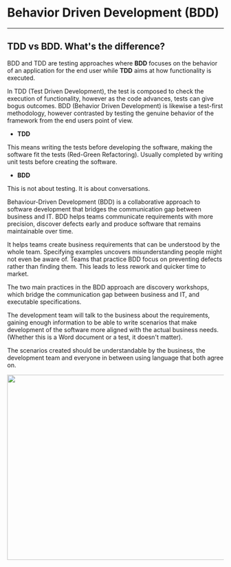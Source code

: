 # Behavior Driven Development (BDD)
---
## TDD vs BDD. What's the difference?

BDD and TDD are testing approaches where **BDD** focuses on the behavior of an application for the end user while **TDD** aims at how functionality is executed.

In TDD (Test Driven Development), the test is composed to check the execution of functionality, however as the code advances, tests can give bogus outcomes. BDD (Behavior Driven Development) is likewise a test-first methodology, however contrasted by testing the genuine behavior of the framework from the end users point of view.

- **TDD**

This means writing the tests before developing the software, making the software fit the tests (Red-Green Refactoring). Usually completed by writing unit tests before creating the software.

- **BDD**

This is not about testing. It is about conversations.

Behaviour-Driven Development (BDD) is a collaborative approach to software development that bridges the communication gap between business and IT. BDD helps teams communicate requirements with more precision, discover defects early and produce software that remains maintainable over time.

It helps teams create business requirements that can be understood by the whole team. Specifying examples uncovers misunderstanding people might not even be aware of. Teams that practice BDD focus on preventing defects rather than finding them. This leads to less rework and quicker time to market.

The two main practices in the BDD approach are discovery workshops, which bridge the communication gap between business and IT, and executable specifications.

The development team will talk to the business about the requirements, gaining enough information to be able to write scenarios that make development of the software more aligned with the actual business needs. (Whether this is a Word document or a test, it doesn't matter).

The scenarios created should be understandable by the business, the development team and everyone in between using language that both agree on.

<p align="center">
  <img width="514" height="430" src="https://user-images.githubusercontent.com/81258448/189261000-478c9444-4a6e-4573-8eb0-a5942fd9143f.png">
</p>
